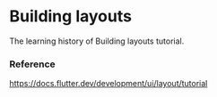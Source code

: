 # Building layouts
The learning history of Building layouts tutorial.

### Reference
https://docs.flutter.dev/development/ui/layout/tutorial
